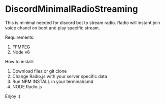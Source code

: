 # DiscordMinimalRadioStreaming
This is minimal needed for discord bot to stream radio.
Radio will instant join voice chanel on boot and play specific stream.

Requirements:
1. FFMPEG
2. Node v6

How to install:
1. Download files or git clone
2. Change Radio.js with your server specific data
3. Run NPM INSTALL in your terminal/cmd
4. NODE Radio.js

Enjoy :)
